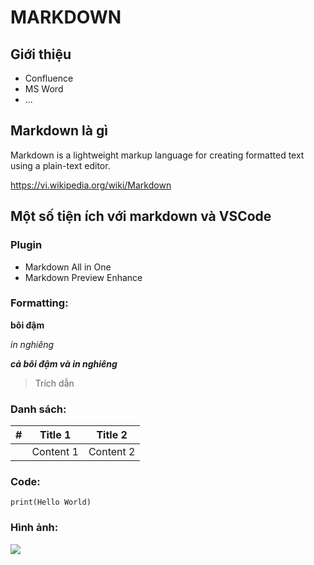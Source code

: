 # MARKDOWN

## Giới thiệu

- Confluence
- MS Word
- ...

## Markdown là gì

Markdown is a lightweight markup language for creating formatted text using a plain-text editor.

<https://vi.wikipedia.org/wiki/Markdown>

## Một số tiện ích với markdown và VSCode

### Plugin

- Markdown All in One
- Markdown Preview Enhance

### Formatting:

**bôi đậm**

*in nghiêng*

***cả bôi đậm và in nghiêng***

> Trích dẫn

### Danh sách:

| # | Title 1 | Title 2 |
|---|---------|---------|
|   |Content 1|Content 2|

### Code:

`print(Hello World)`

### Hình ảnh:

![](image.png) 
